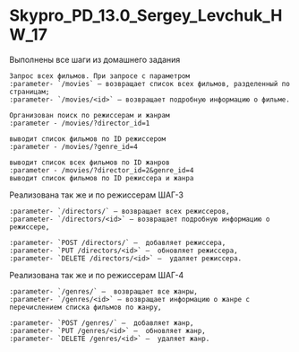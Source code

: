 # Skypro_PD_13.0_Sergey_Levchuk_HW_17

Выполнены все шаги из домашнего задания

    Запрос всех фильмов. При запросе с параметром
    :parameter- `/movies` — возвращает список всех фильмов, разделенный по страницам;
    :parameter- `/movies/<id>` — возвращает подробную информацию о фильме.
    
    Организован поиск по режиссерам и жанрам
    :parameter - /movies/?director_id=1

    выводит список фильмов по ID режиссером
    :parameter - /movies/?genre_id=4

    выводит список всех фильмов по ID жанров
    :parameter - /movies/?director_id=2&genre_id=4
    выводит список фильмов по ID режиссера и жанра

Реализована так же и по режиссерам ШАГ-3

    :parameter- `/directors/` — возвращает всех режиссеров,
    :parameter- `/directors/<id>` — возвращает подробную информацию о режиссере,

    :parameter- `POST /directors/` —  добавляет режиссера,
    :parameter- `PUT /directors/<id>` —  обновляет режиссера,
    :parameter- `DELETE /directors/<id>` —  удаляет режиссера.

Реализована так же и по режиссерам ШАГ-4

    :parameter- `/genres/` —  возвращает все жанры,
    :parameter- `/genres/<id>` — возвращает информацию о жанре с перечислением списка фильмов по жанру,

    :parameter- `POST /genres/` —  добавляет жанр,
    :parameter- `PUT /genres/<id>` —  обновляет жанр,
    :parameter- `DELETE /genres/<id>` —  удаляет жанр.